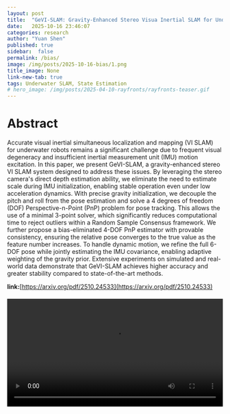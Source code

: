 ```yaml
---
layout: post
title:  "GeVI-SLAM: Gravity-Enhanced Stereo Visua Inertial SLAM for Underwater Robots"
date:   2025-10-16 23:46:07
categories: research
author: "Yuan Shen"
published: true
sidebar:  false
permalink: /bias/
image: /img/posts/2025-10-16-bias/1.png
title_image: None
link-new-tab: true
tags: Underwater SLAM, State Estimation
# hero_image: /img/posts/2025-04-10-rayfronts/rayfronts-teaser.gif
---
```


# Abstract

Accurate visual inertial simultaneous localization and mapping (VI SLAM) for underwater robots remains a significant challenge due to frequent visual degeneracy and insufficient inertial measurement unit (IMU) motion excitation. In this paper, we present GeVI-SLAM, a gravity-enhanced stereo VI SLAM system designed to address these issues. By leveraging the stereo camera's direct depth estimation ability, we eliminate the need to estimate scale during IMU initialization, enabling stable operation even under low acceleration dynamics. With precise gravity initialization, we decouple the pitch and roll from the pose estimation and solve a 4 degrees of freedom (DOF) Perspective-n-Point (PnP) problem for pose tracking. This allows the use of a minimal 3-point solver, which significantly reduces computational time to reject outliers within a Random Sample Consensus framework. We further propose a bias-eliminated 4-DOF PnP estimator with provable consistency, ensuring the relative pose converges to the true value as the feature number increases. To handle dynamic motion, we refine the full 6-DOF pose while jointly estimating the IMU covariance, enabling adaptive weighting of the gravity prior. Extensive experiments on simulated and real-world data demonstrate that GeVI-SLAM achieves higher accuracy and greater stability compared to state-of-the-art methods. 

**link:**[https://arxiv.org/pdf/2510.24533](https://arxiv.org/pdf/2510.24533)

<div style="text-align: center; margin: 20px 0;">
  <video width="100%" height="auto" controls style="max-width: 640px;">
    <source src="/img/posts/2025-10-16-gevi/2.mp4" type="video/mp4">
    Your browser does not support the video tag.
  </video>
</div>